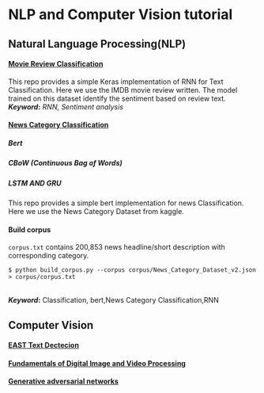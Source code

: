 # NLP and Computer Vision tutorial
## Natural Language Processing(NLP)
#### [Movie Review Classification](https://github.com/abdoelsayed2016/nlp_computer_vision_tutorial/tree/main/IMDB%20Movie%20Review%20Classification)
This repo provides a simple Keras implementation of RNN for Text Classification. Here we use the IMDB  movie review written. The model trained on this dataset identify the sentiment based on review text.
<br>**_Keyword_:** _RNN, Sentiment analysis_<br>

#### [News Category Classification](https://github.com/abdoelsayed2016/nlp_computer_vision_tutorial/tree/main/News%20Category%20Classification)
##### Bert 
##### CBoW (Continuous Bag of Words)
##### LSTM AND GRU

This repo provides a simple bert implementation for news Classification. Here we use the News Category Dataset from kaggle.

#### Build corpus
`corpus.txt` contains 200,853 news headline/short description with corresponding category.
```
$ python build_corpus.py --corpus corpus/News_Category_Dataset_v2.json > corpus/corpus.txt
```
<br>**_Keyword_:** Classification, bert,News Category Classification,RNN<br>

## Computer Vision
#### [EAST Text Dectecion ](https://github.com/abdoelsayed2016/nlp_computer_vision_tutorial/tree/main/EAST%20Text%20Detection)

#### [Fundamentals of Digital Image and Video Processing](https://github.com/abdoelsayed2016/nlp_computer_vision_tutorial/tree/main/Image%20Processing%20and%20Video)
#### [Generative adversarial networks](https://github.com/abdoelsayed2016/nlp_computer_vision_tutorial/tree/main/GAN)
